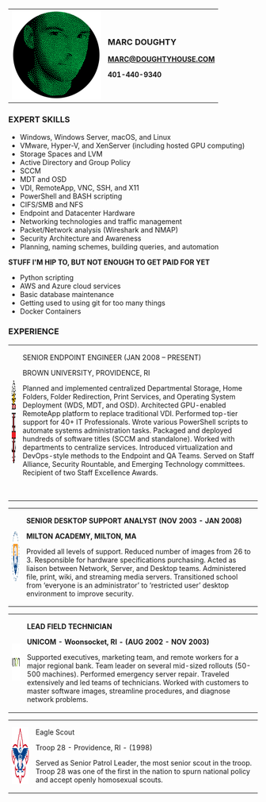 <table>
<tbody>
<tr>
<td ><img src="\images\face-stipple-circle.png" alt="A bunch of green dots." width="180" height="180" /></td>
<td>
<h3>MARC DOUGHTY</h3>
<p><strong><a href="mailto:marc+resume@doughtyhouse.com">MARC@DOUGHTYHOUSE.COM</a></strong></p>
<p><strong>401-440-9340</strong></p>
</td>
</tr>
</tbody>
</table>

### EXPERT SKILLS

  * Windows, Windows Server, macOS, and Linux
  * VMware, Hyper-V, and XenServer (including hosted GPU computing)
  * Storage Spaces and LVM
  * Active Directory and Group Policy
  * SCCM
  * MDT and OSD
  * VDI, RemoteApp, VNC, SSH, and X11
  * PowerShell and BASH scripting
  * CIFS/SMB and NFS
  * Endpoint and Datacenter Hardware
  * Networking technologies and traffic management
  * Packet/Network analysis (Wireshark and NMAP)
  * Security Architecture and Awareness
  * Planning, naming schemes, building queries, and automation

**STUFF I'M HIP TO, BUT NOT ENOUGH TO GET PAID FOR YET**

  * Python scripting
  * AWS and Azure cloud services
  * Basic database maintenance
  * Getting used to using git for too many things
  * Docker Containers

### EXPERIENCE
<table>
<tbody>
<tr>
<td><img src="/images/brown.png" width="100" height="170"></td>
<td>
<p>SENIOR ENDPOINT ENGINEER&nbsp;(JAN 2008 &ndash; PRESENT)</p>
<p>BROWN UNIVERSITY, PROVIDENCE, RI</p>
<p>Planned and implemented centralized Departmental Storage, Home Folders, Folder Redirection, Print Services, and Operating System Deployment (WDS, MDT, and OSD). Architected GPU-enabled RemoteApp platform to replace traditional VDI. Performed top-tier support for 40+ IT Professionals. Wrote various PowerShell scripts to automate systems administration tasks. Packaged and deployed hundreds of software titles (SCCM and standalone). Worked with departments to centralize services. Introduced virtualization and DevOps-style methods to the Endpoint and QA Teams. Served on Staff Alliance, Security Rountable, and Emerging Technology committees. Recipient of two Staff Excellence Awards.</p>
<p>&nbsp;</p>
</td>
</tr>
</tbody>
</table>

<table>
<tbody>
<tr>
<td><img src="/images/milton.png" width="100" height="100"></td>
<td>
<p><strong>SENIOR DESKTOP SUPPORT ANALYST&nbsp;(NOV 2003 - JAN 2008)</strong></p>
<p><strong>MILTON ACADEMY, MILTON, MA</strong></p>
<p>Provided all levels of support. Reduced number of images from 26 to 3. Responsible for hardware specifications purchasing. Acted as liaison between Network, Server, and Desktop teams. Administered file, print, wiki, and streaming media servers. Transitioned school from &lsquo;everyone is an administrator&rsquo; to &lsquo;restricted user&rsquo; desktop environment to improve security.</p>
</td>
</tr>
</tbody>
</table>

<table>
<tbody>
<tr>
<td><img src="/images/unicom.png" width="100" height="75"></td>
<td>
<p><strong>LEAD FIELD TECHNICIAN</strong></p>
<p><strong>UNICOM - Woonsocket, RI -&nbsp;(AUG 2002 - NOV 2003)</strong></p>
<p>Supported executives, marketing team, and remote workers for a major regional bank. Team leader on several mid-sized rollouts (50-500 machines). Performed emergency server repair. Traveled extensively and led teams of technicians. Worked with customers to master software images, streamline procedures, and diagnose network problems.</p>
</td>
</tr>
</tbody>

</table>
<table>
<tbody>
<tr>
<td><img src="/images/scouts.png" width="100" height="115"></td>
<td>
<p>Eagle Scout</p>
<p>Troop 28 - Providence, RI - (1998)</p>
<p>Served as Senior Patrol Leader, the most senior scout in the troop. Troop 28 was one of the first in the nation to spurn national policy and accept openly homosexual scouts.</p>
</td>
</tr>
</tbody>
</table>